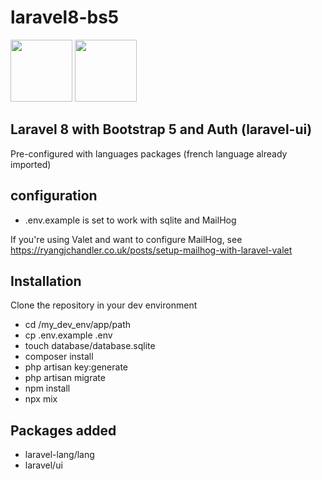 # laravel8-bs5

<p>
    <img height="99" src="https://laravel.com/img/logomark.min.svg">
    <img height="99" src="https://getbootstrap.com/docs/5.0/assets/brand/bootstrap-logo.svg">
</p>

## Laravel 8 with Bootstrap 5 and Auth (laravel-ui)

Pre-configured with languages packages (french language already imported)

## configuration

* .env.example is set to work with sqlite and MailHog

If you're using Valet and want to configure MailHog, see https://ryangjchandler.co.uk/posts/setup-mailhog-with-laravel-valet

## Installation

Clone the repository in your dev environment

* cd /my_dev_env/app/path
* cp .env.example .env
* touch database/database.sqlite
* composer install
* php artisan key:generate
* php artisan migrate
* npm install
* npx mix

## Packages added

* laravel-lang/lang
* laravel/ui
